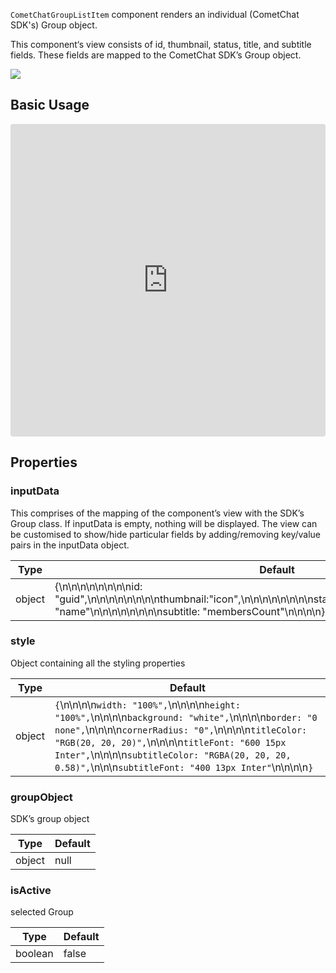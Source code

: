 
`CometChatGroupListItem` component renders an individual (CometChat SDK's) Group object.

This component‘s view consists of id, thumbnail, status, title, and subtitle fields. These fields are mapped to the CometChat SDK’s Group object.


![](https://uploads.developerhub.io/prod/x9W8/f6ou3nzf7ppc63kfnikrzk9o4a9x8m2ltyodkgez13xnbvl3ohccjgb764351yy3.png)


## Basic Usage


<iframe src="https://codesandbox.io/embed/frosty-hill-doq36f?fontsize=14&hidenavigation=1&theme=dark"
     style="width:100%; height:500px; border:0; border-radius: 4px; overflow:hidden;"
     title="frosty-hill-doq36f"
     allow="accelerometer; ambient-light-sensor; camera; encrypted-media; geolocation; gyroscope; hid; microphone; midi; payment; usb; vr; xr-spatial-tracking"
     sandbox="allow-forms allow-modals allow-popups allow-presentation allow-same-origin allow-scripts"
   ></iframe>


## Properties

### inputData

This comprises of the mapping of the component’s view with the SDK’s Group class. If inputData is empty, nothing will be displayed. The view can be customised to show/hide particular fields by adding/removing key/value pairs in the inputData object.


| Type | Default | 
| ---- | ---- | 
| object | {\n\n\n\n\n\n\n\nid: "guid",\n\n\n\n\n\n\n\nthumbnail:"icon",\n\n\n\n\n\n\n\nstatus:"groupType",\n\n\n\n\n\n\n\ntitle: "name"\n\n\n\n\n\n\n\nsubtitle: "membersCount"\n\n\n\n} | 


### style

Object containing all the styling properties


| Type | Default | 
| ---- | ---- | 
| object | `{`\n\n\n\n`width: "100%",`\n\n\n\n`height: "100%",`\n\n\n\n`background: "white",`\n\n\n\n`border: "0 none",`\n\n\n\n`cornerRadius: "0",`\n\n\n\n`titleColor: "RGB(20, 20, 20)",`\n\n\n\n`titleFont: "600 15px Inter",`\n\n\n\n`subtitleColor: "RGBA(20, 20, 20, 0.58)",`\n\n\n`subtitleFont: "400 13px Inter"`\n\n\n\n`}` | 



### groupObject

SDK’s group object


| Type | Default | 
| ---- | ---- | 
| object | null | 


### isActive

selected Group


| Type | Default | 
| ---- | ---- | 
| boolean | false | 



